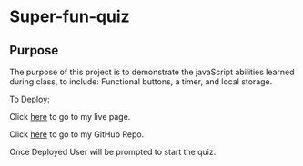# Super-fun-quiz

## Purpose

The purpose of this project is to demonstrate the javaScript abilities learned during class, to include: Functional buttons, a timer, and local storage. 

To Deploy:


Click [here](https://ktd10.github.io/Super-fun-quiz/) to go to my live page.


Click [here](https://github.com/KTD10/Super-fun-quiz) to go to my GitHub Repo. 


Once Deployed
User will be prompted to start the quiz. 


